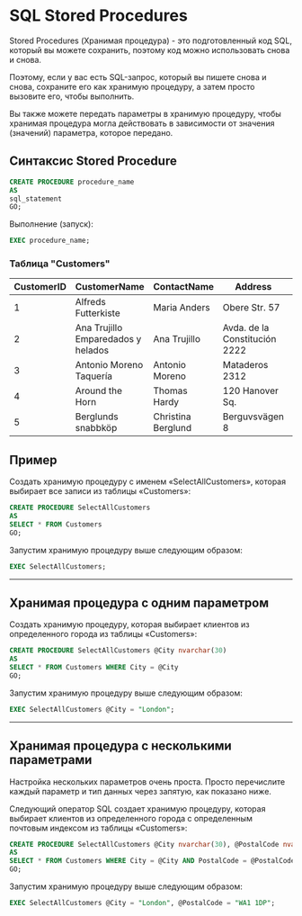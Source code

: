 # SQL Stored Procedures

Stored Procedures (Хранимая процедура) - это подготовленный код SQL, который вы можете сохранить, поэтому код можно использовать снова и снова.

Поэтому, если у вас есть SQL-запрос, который вы пишете снова и снова, сохраните его как хранимую процедуру, а затем просто вызовите его, чтобы выполнить.

Вы также можете передать параметры в хранимую процедуру, чтобы хранимая процедура могла действовать в зависимости от значения (значений) параметра, которое передано.

## Синтаксис Stored Procedure
``` SQL
CREATE PROCEDURE procedure_name
AS  
sql_statement
GO;
```
Выполнение (запуск):
``` SQL
EXEC procedure_name;
```

### Таблица "Customers"

| CustomerID | CustomerName | ContactName | Address | City | PostalCode | Country |
|--|--|--|--|--|--|--|
| 1 | Alfreds Futterkiste | Maria Anders | Obere Str. 57 | Berlin | 12209 | Germany |
| 2 | Ana Trujillo Emparedados y helados | Ana Trujillo | Avda. de la Constitución 2222 | México D.F. | 05021 | Mexico |
| 3 | Antonio Moreno Taquería | Antonio Moreno | Mataderos 2312 | México D.F. | 05023 | Mexico |
| 4 | Around the Horn | Thomas Hardy | 120 Hanover Sq. | London | WA1 1DP | UK |
| 5 | Berglunds snabbköp | Christina Berglund | Berguvsvägen 8 | Luleå | S-958 22 | Sweden |

## Пример

Создать хранимую процедуру с именем «SelectAllCustomers», которая выбирает все записи из таблицы «Customers»:

``` SQL
CREATE PROCEDURE SelectAllCustomers  
AS
SELECT * FROM Customers
GO;
```
Запустим хранимую процедуру выше следующим образом:

``` SQL
EXEC SelectAllCustomers;
```
---

## Хранимая процедура с одним параметром

Создать хранимую процедуру, которая выбирает клиентов из определенного города из таблицы «Customers»:

``` SQL
CREATE PROCEDURE SelectAllCustomers @City nvarchar(30)
AS
SELECT * FROM Customers WHERE City = @City  
GO;
```
Запустим хранимую процедуру выше следующим образом:

```SQL
EXEC SelectAllCustomers @City = "London";
```
---

## Хранимая процедура с несколькими параметрами

Настройка нескольких параметров очень проста. Просто перечислите каждый параметр и тип данных через запятую, как показано ниже.

Следующий оператор SQL создает хранимую процедуру, которая выбирает клиентов из определенного города с определенным почтовым индексом из таблицы «Customers»:

``` SQL
CREATE PROCEDURE SelectAllCustomers @City nvarchar(30), @PostalCode nvarchar(10)  
AS  
SELECT * FROM Customers WHERE City = @City AND PostalCode = @PostalCode  
GO;
```
Запустим хранимую процедуру выше следующим образом:

```SQL
EXEC SelectAllCustomers @City = "London", @PostalCode = "WA1 1DP";
```
